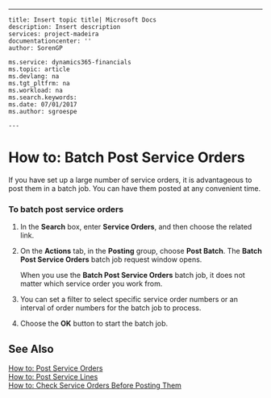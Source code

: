 ---
    title: Insert topic title| Microsoft Docs
    description: Insert description
    services: project-madeira
    documentationcenter: ''
    author: SorenGP

    ms.service: dynamics365-financials
    ms.topic: article
    ms.devlang: na
    ms.tgt_pltfrm: na
    ms.workload: na
    ms.search.keywords:
    ms.date: 07/01/2017
    ms.author: sgroespe

    ---
# How to: Batch Post Service Orders
If you have set up a large number of service orders, it is advantageous to post them in a batch job. You can have them posted at any convenient time.  
  
### To batch post service orders  
  
1.  In the **Search** box, enter **Service Orders**, and then choose the related link.  
  
2.  On the **Actions** tab, in the **Posting** group, choose **Post Batch**. The **Batch Post Service Orders** batch job request window opens.  
  
     When you use the **Batch Post Service Orders** batch job, it does not matter which service order you work from.  
  
3.  You can set a filter to select specific service order numbers or an interval of order numbers for the batch job to process.  
  
4.  Choose the **OK** button to start the batch job.  
  
## See Also  
 [How to: Post Service Orders](../Service/how-to-post-service-orders.md)   
 [How to: Post Service Lines](../Service/how-to-post-service-lines.md)   
 [How to: Check Service Orders Before Posting Them](../Service/how-to-check-service-orders-before-posting-them.md)